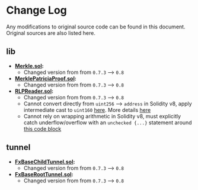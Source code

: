 # Change Log

Any modifications to original source code can be found in this document. Original sources are also listed here.

## lib
- **[Merkle.sol](https://github.com/fx-portal/contracts/blob/2b064b1d8d40493c78682e9afc40ea20dc882356/contracts/lib/Merkle.sol):** 
    - Changed version from from `0.7.3` --> `0.8`
- **[MerklePatriciaProof.sol](https://github.com/fx-portal/contracts/blob/2b064b1d8d40493c78682e9afc40ea20dc882356/contracts/lib/MerklePatriciaProof.sol):** 
    - Changed version from from `0.7.3` --> `0.8`
- **[RLPReader.sol](https://github.com/fx-portal/contracts/blob/2b064b1d8d40493c78682e9afc40ea20dc882356/contracts/lib/RLPReader.sol):** 
    - Changed version from from `0.7.3` --> `0.8`
    - Cannot convert directly from `uint256` --> `address` in Solidity v8, apply intermediate cast to `uint160` [here](https://github.com/fx-portal/contracts/blob/2b064b1d8d40493c78682e9afc40ea20dc882356/contracts/lib/RLPReader.sol#L95). More details [here](https://docs.soliditylang.org/en/v0.8.0/080-breaking-changes.html#new-restrictions)
    - Cannot rely on wrapping arithmetic in Solidity v8, must explicitly catch underflow/overflow with an `unchecked {...}` statement around [this code block](https://github.com/fx-portal/contracts/blob/2b064b1d8d40493c78682e9afc40ea20dc882356/contracts/lib/RLPReader.sol#L251)

## tunnel
- **[FxBaseChildTunnel.sol](https://github.com/fx-portal/contracts/blob/2b064b1d8d40493c78682e9afc40ea20dc882356/contracts/tunnel/FxBaseChildTunnel.sol):** 
    - Changed version from from `0.7.3` --> `0.8`
- **[FxBaseRootTunnel.sol](https://github.com/fx-portal/contracts/blob/2b064b1d8d40493c78682e9afc40ea20dc882356/contracts/tunnel/FxBaseRootTunnel.sol):** 
    - Changed version from from `0.7.3` --> `0.8`
